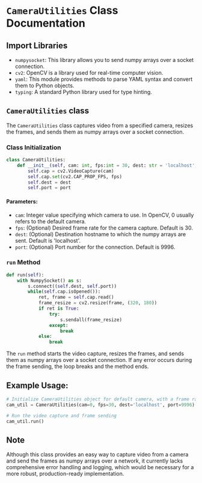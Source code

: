 # `CameraUtilities` Class Documentation

## Import Libraries

- `numpysocket`: This library allows you to send numpy arrays over a socket connection.
- `cv2`: OpenCV is a library used for real-time computer vision.
- `yaml`: This module provides methods to parse YAML syntax and convert them to Python objects.
- `typing`: A standard Python library used for type hinting.

## `CameraUtilities` class

The `CameraUtilities` class captures video from a specified camera, resizes the frames, and sends them as numpy arrays over a socket connection.

### Class Initialization

```python
class CameraUtilities:
    def __init__(self, cam: int, fps:int = 30, dest: str = 'localhost', port: int = 9996):
        self.cap = cv2.VideoCapture(cam)
        self.cap.set(cv2.CAP_PROP_FPS, fps)
        self.dest = dest        
        self.port = port
```
#### Parameters:

- `cam`: Integer value specifying which camera to use. In OpenCV, 0 usually refers to the default camera.
- `fps`: (Optional) Desired frame rate for the camera capture. Default is 30.
- `dest`: (Optional) Destination hostname to which the numpy arrays are sent. Default is 'localhost'.
- `port`: (Optional) Port number for the connection. Default is 9996.

### `run` Method

```python
def run(self):
    with NumpySocket() as s:
        s.connect((self.dest, self.port))
        while(self.cap.isOpened()):
            ret, frame = self.cap.read()
            frame_resize = cv2.resize(frame, (320, 180))
            if ret is True:
                try:
                    s.sendall(frame_resize)
                except:
                    break
            else:
                break
```

The `run` method starts the video capture, resizes the frames, and sends them as numpy arrays over a socket connection. If any error occurs during the frame sending, the loop breaks and the method ends.

## Example Usage:

```python
# Initialize CameraUtilities object for default camera, with a frame rate of 30, sending frames to localhost on port 9996
cam_util = CameraUtilities(cam=0, fps=30, dest='localhost', port=9996)

# Run the video capture and frame sending
cam_util.run()
```

## Note

Although this class provides an easy way to capture video from a camera and send the frames as numpy arrays over a network, it currently lacks comprehensive error handling and logging, which would be necessary for a more robust, production-ready implementation.